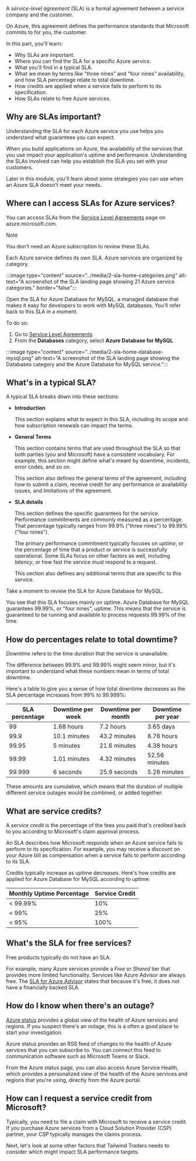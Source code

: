 A *service-level agreement* (SLA) is a formal agreement between a service company and the customer.

On Azure, this agreement defines the performance standards that Microsoft commits to for you, the customer.

In this part, you'll learn:

* Why SLAs are important.
* Where you can find the SLA for a specific Azure service.
* What you'll find in a typical SLA.
* What we mean by terms like "three nines" and "four nines" availability, and how SLA percentage relate to total downtime.
* How credits are applied when a service fails to perform to its specification.
* How SLAs relate to free Azure services.

## Why are SLAs important?

Understanding the SLA for each Azure service you use helps you understand what guarantees you can expect.

When you build applications on Azure, the availability of the services that you use impact your application's uptime and performance. Understanding the SLAs involved can help you establish the SLA you set with your customers.

Later in this module, you'll learn about some strategies you can use when an Azure SLA doesn't meet your needs.

## Where can I access SLAs for Azure services?

You can access SLAs from the [Service Level Agreements](https://azure.microsoft.com/support/legal/sla/?azure-portal=true) page on azure.microsoft.com.

> [!NOTE]
> You don't need an Azure subscription to review these SLAs.

Each Azure service defines its own SLA. Azure services are organized by category.

:::image type="content" source="../media/2-sla-home-categories.png" alt-text="A screenshot of the SLA landing page showing 21 Azure service categories." border="false":::

Open the SLA for Azure Database for MySQL, a managed database that makes it easy for developers to work with MySQL databases. You'll refer back to this SLA in a moment.

To do so:

1. Go to [Service Level Agreements](https://azure.microsoft.com/support/legal/sla/?azure-portal=true).
1. From the **Databases** category, select **Azure Database for MySQL**.

:::image type="content" source="../media/2-sla-home-database-mysql.png" alt-text="A screenshot of the SLA landing page showing the Databases category and the Azure Database for MySQL service.":::

## What's in a typical SLA?

A typical SLA breaks down into these sections:

* **Introduction**

    This section explains what to expect in this SLA, including its scope and how subscription renewals can impact the terms.
* **General Terms**

    This section contains terms that are used throughout the SLA so that both parties (you and Microsoft) have a consistent vocabulary. For example, this section might define what's meant by downtime, incidents, error codes, and so on.

    This section also defines the general terms of the agreement, including how to submit a claim, receive credit for any performance or availability issues, and limitations of the agreement.
* **SLA details**

    This section defines the specific guarantees for the service. Performance commitments are commonly measured as a percentage. That percentage typically ranges from 99.9% ("three nines") to 99.99% ("four nines").

    The primary performance commitment typically focuses on *uptime*, or the percentage of time that a product or service is successfully operational. Some SLAs focus on other factors as well, including *latency*, or how fast the service must respond to a request.

    This section also defines any additional terms that are specific to this service.

Take a moment to review the SLA for Azure Database for MySQL.

You see that this SLA focuses mainly on uptime. Azure Database for MySQL guarantees 99.99%, or "four nines", uptime. This means that the service is guaranteed to be running and available to process requests 99.99% of the time.

## How do percentages relate to total downtime?

*Downtime* refers to the time duration that the service is unavailable.

The difference between 99.9% and 99.99% might seem minor, but it's important to understand what these numbers mean in terms of total downtime.

Here's a table to give you a sense of how total downtime decreases as the SLA percentage increases from 99% to 99.999%:

| SLA percentage | Downtime per week | Downtime per month | Downtime per year |
| --- | --- | --- | --- |
| 99 |1.68 hours |7.2 hours |3.65 days |
| 99.9 |10.1 minutes |43.2 minutes |8.76 hours |
| 99.95 |5 minutes |21.6 minutes |4.38 hours |
| 99.99 |1.01 minutes |4.32 minutes |52.56 minutes |
| 99.999 |6 seconds |25.9 seconds |5.26 minutes |

These amounts are cumulative, which means that the duration of multiple different service outages would be combined, or added together.

## What are service credits?

A *service credit* is the percentage of the fees you paid that's credited back to you according to Microsoft's claim approval process.

An SLA describes how Microsoft responds when an Azure service fails to perform to its specification. For example, you may receive a discount on your Azure bill as compensation when a service fails to perform according to its SLA.

Credits typically increase as uptime decreases. Here's how credits are applied for Azure Database for MySQL according to uptime:

| Monthly Uptime Percentage | Service Credit |
| --- | --- |
| < 99.99% | 10% |
| < 99% | 25% |
| < 95% | 100% |

## What's the SLA for free services?

Free products typically do not have an SLA.

For example, many Azure services provide a *Free* or *Shared* tier that provides more limited functionality. Services like Azure Advisor are always free. The [SLA for Azure Advisor](https://azure.microsoft.com/support/legal/sla/advisor/?azure-portal=true) states that because it's free, it does not have a financially backed SLA.

## How do I know when there's an outage?

[Azure status](https://status.azure.com/status?azure-portal=true) provides a global view of the health of Azure services and regions. If you suspect there's an outage, this is a often a good place to start your investigation.

Azure status provides an RSS feed of changes to the health of Azure services that you can subscribe to. You can connect this feed to communication software such as Microsoft Teams or Slack.

From the Azure status page, you can also access Azure Service Health, which provides a personalized view of the health of the Azure services and regions that you're using, directly from the Azure portal.

## How can I request a service credit from Microsoft?

Typically, you need to file a claim with Microsoft to receive a service credit. If you purchase Azure services from a Cloud Solution Provider (CSP) partner, your CSP typically manages the claims process.

Next, let's look at some other factors that Tailwind Traders needs to consider which might impact SLA performance targets.
